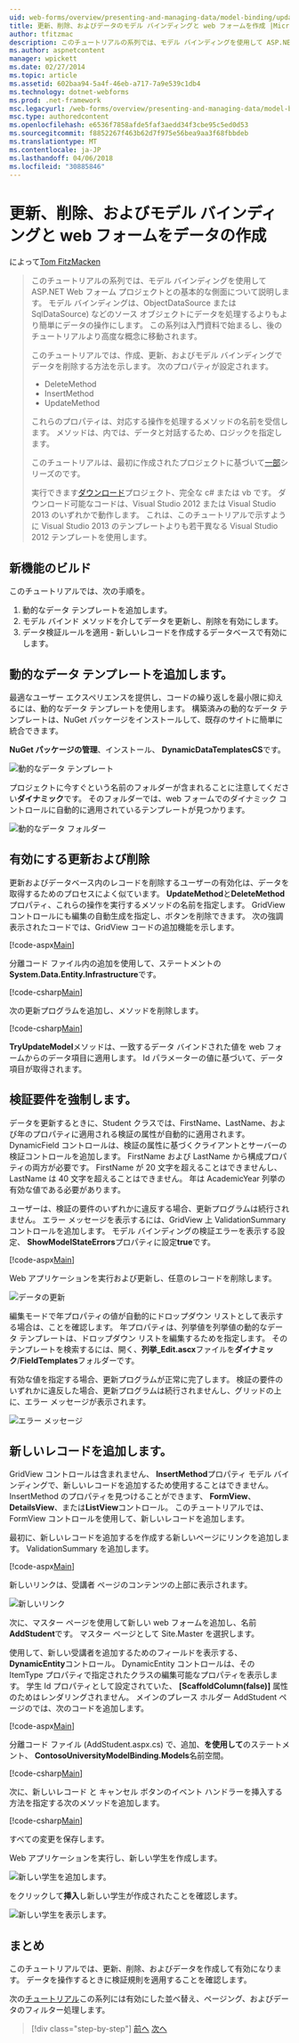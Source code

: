 ```yaml
---
uid: web-forms/overview/presenting-and-managing-data/model-binding/updating-deleting-and-creating-data
title: 更新、削除、およびデータのモデル バインディングと web フォームを作成 |Microsoft ドキュメント
author: tfitzmac
description: このチュートリアルの系列では、モデル バインディングを使用して ASP.NET Web フォーム プロジェクトとの基本的な側面について説明します。 モデル バインドは、データの操作詳細直線-しています.
ms.author: aspnetcontent
manager: wpickett
ms.date: 02/27/2014
ms.topic: article
ms.assetid: 602baa94-5a4f-46eb-a717-7a9e539c1db4
ms.technology: dotnet-webforms
ms.prod: .net-framework
msc.legacyurl: /web-forms/overview/presenting-and-managing-data/model-binding/updating-deleting-and-creating-data
msc.type: authoredcontent
ms.openlocfilehash: e6536f7858afde5faf3aedd34f3cbe95c5ed0d53
ms.sourcegitcommit: f8852267f463b62d7f975e56bea9aa3f68fbbdeb
ms.translationtype: MT
ms.contentlocale: ja-JP
ms.lasthandoff: 04/06/2018
ms.locfileid: "30885846"
---
```

<a name="updating-deleting-and-creating-data-with-model-binding-and-web-forms"></a>更新、削除、およびモデル バインディングと web フォームをデータの作成
====================
によって[Tom FitzMacken](https://github.com/tfitzmac)

> このチュートリアルの系列では、モデル バインディングを使用して ASP.NET Web フォーム プロジェクトとの基本的な側面について説明します。 モデル バインディングは、ObjectDataSource または SqlDataSource) などのソース オブジェクトにデータを処理するよりもより簡単にデータの操作にします。 この系列は入門資料で始まるし、後のチュートリアルより高度な概念に移動されます。
> 
> このチュートリアルでは、作成、更新、およびモデル バインディングでデータを削除する方法を示します。 次のプロパティが設定されます。
> 
> - DeleteMethod
> - InsertMethod
> - UpdateMethod
> 
> これらのプロパティは、対応する操作を処理するメソッドの名前を受信します。 メソッドは、内では、データと対話するため、ロジックを指定します。
> 
> このチュートリアルは、最初に作成されたプロジェクトに基づいて[一部](retrieving-data.md)シリーズのです。
> 
> 実行できます[ダウンロード](https://go.microsoft.com/fwlink/?LinkId=286116)プロジェクト、完全な c# または vb です。 ダウンロード可能なコードは、Visual Studio 2012 または Visual Studio 2013 のいずれかで動作します。 これは、このチュートリアルで示すように Visual Studio 2013 のテンプレートよりも若干異なる Visual Studio 2012 テンプレートを使用します。


## <a name="what-youll-build"></a>新機能のビルド

このチュートリアルでは、次の手順を。

1. 動的なデータ テンプレートを追加します。
2. モデル バインド メソッドを介してデータを更新し、削除を有効にします。
3. データ検証ルールを適用 - 新しいレコードを作成するデータベースで有効にします。

## <a name="add-dynamic-data-templates"></a>動的なデータ テンプレートを追加します。

最適なユーザー エクスペリエンスを提供し、コードの繰り返しを最小限に抑えるには、動的なデータ テンプレートを使用します。 構築済みの動的なデータ テンプレートは、NuGet パッケージをインストールして、既存のサイトに簡単に統合できます。

**NuGet パッケージの管理**、インストール、 **DynamicDataTemplatesCS**です。

![動的なデータ テンプレート](updating-deleting-and-creating-data/_static/image1.png)

プロジェクトに今すぐという名前のフォルダーが含まれることに注意してください**ダイナミック**です。 そのフォルダーでは、web フォームでのダイナミック コントロールに自動的に適用されているテンプレートが見つかります。

![動的なデータ フォルダー](updating-deleting-and-creating-data/_static/image2.png)

## <a name="enable-updating-and-deleting"></a>有効にする更新および削除

更新およびデータベース内のレコードを削除するユーザーの有効化は、データを取得するためのプロセスによく似ています。 **UpdateMethod**と**DeleteMethod**プロパティ、これらの操作を実行するメソッドの名前を指定します。 GridView コントロールにも編集の自動生成を指定し、ボタンを削除できます。 次の強調表示されたコードでは、GridView コードの追加機能を示します。

[!code-aspx[Main](updating-deleting-and-creating-data/samples/sample1.aspx?highlight=4-5)]

分離コード ファイル内の追加を使用して、ステートメントの**System.Data.Entity.Infrastructure**です。

[!code-csharp[Main](updating-deleting-and-creating-data/samples/sample2.cs)]

次の更新プログラムを追加し、メソッドを削除します。

[!code-csharp[Main](updating-deleting-and-creating-data/samples/sample3.cs)]

**TryUpdateModel**メソッドは、一致するデータ バインドされた値を web フォームからのデータ項目に適用します。 Id パラメーターの値に基づいて、データ項目が取得されます。

## <a name="enforce-validation-requirements"></a>検証要件を強制します。

データを更新するときに、Student クラスでは、FirstName、LastName、および年のプロパティに適用される検証の属性が自動的に適用されます。 DynamicField コントロールは、検証の属性に基づくクライアントとサーバーの検証コントロールを追加します。 FirstName および LastName から構成プロパティの両方が必要です。 FirstName が 20 文字を超えることはできませんし、LastName は 40 文字を超えることはできません。 年は AcademicYear 列挙の有効な値である必要があります。

ユーザーは、検証の要件のいずれかに違反する場合、更新プログラムは続行されません。 エラー メッセージを表示するには、GridView 上 ValidationSummary コントロールを追加します。 モデル バインディングの検証エラーを表示する設定、 **ShowModelStateErrors**プロパティに設定**true**です。 

[!code-aspx[Main](updating-deleting-and-creating-data/samples/sample4.aspx)]

Web アプリケーションを実行および更新し、任意のレコードを削除します。

![データの更新](updating-deleting-and-creating-data/_static/image3.png)

編集モードで年プロパティの値が自動的にドロップダウン リストとして表示する場合は、ことを確認します。 年プロパティは、列挙値を列挙値の動的なデータ テンプレートは、ドロップダウン リストを編集するためを指定します。 そのテンプレートを検索するには、開く、**列挙\_Edit.ascx**ファイルを**ダイナミック**/**FieldTemplates**フォルダーです。

有効な値を指定する場合、更新プログラムが正常に完了します。 検証の要件のいずれかに違反した場合、更新プログラムは続行されませんし、グリッドの上に、エラー メッセージが表示されます。

![エラー メッセージ](updating-deleting-and-creating-data/_static/image4.png)

## <a name="add-new-records"></a>新しいレコードを追加します。

GridView コントロールは含まれません、 **InsertMethod**プロパティ モデル バインディングで、新しいレコードを追加するため使用することはできません。 InsertMethod のプロパティを見つけることができます、 **FormView**、 **DetailsView**、または**ListView**コントロール。 このチュートリアルでは、FormView コントロールを使用して、新しいレコードを追加します。

最初に、新しいレコードを追加するを作成する新しいページにリンクを追加します。 ValidationSummary を追加します。

[!code-aspx[Main](updating-deleting-and-creating-data/samples/sample5.aspx)]

新しいリンクは、受講者 ページのコンテンツの上部に表示されます。

![新しいリンク](updating-deleting-and-creating-data/_static/image5.png)

次に、マスター ページを使用して新しい web フォームを追加し、名前**AddStudent**です。 マスター ページとして Site.Master を選択します。

使用して、新しい受講者を追加するためのフィールドを表示する、 **DynamicEntity**コントロール。 DynamicEntity コントロールは、その ItemType プロパティで指定されたクラスの編集可能なプロパティを表示します。 学生 Id プロパティとして設定されていた、 **[ScaffoldColumn(false)]** 属性のためはレンダリングされません。 メインのプレース ホルダー AddStudent ページのでは、次のコードを追加します。

[!code-aspx[Main](updating-deleting-and-creating-data/samples/sample6.aspx)]

分離コード ファイル (AddStudent.aspx.cs) で、追加、**を使用して**のステートメント、 **ContosoUniversityModelBinding.Models**名前空間。

[!code-csharp[Main](updating-deleting-and-creating-data/samples/sample7.cs)]

次に、新しいレコード と キャンセル ボタンのイベント ハンドラーを挿入する方法を指定する次のメソッドを追加します。

[!code-csharp[Main](updating-deleting-and-creating-data/samples/sample8.cs)]

すべての変更を保存します。

Web アプリケーションを実行し、新しい学生を作成します。

![新しい学生を追加します。](updating-deleting-and-creating-data/_static/image6.png)

をクリックして**挿入**し新しい学生が作成されたことを確認します。

![新しい学生を表示します。](updating-deleting-and-creating-data/_static/image7.png)

## <a name="conclusion"></a>まとめ

このチュートリアルでは、更新、削除、およびデータを作成して有効になります。 データを操作するときに検証規則を適用することを確認します。

次の[チュートリアル](sorting-paging-and-filtering-data.md)この系列には有効にした並べ替え、ページング、およびデータのフィルター処理します。

> [!div class="step-by-step"]
> [前へ](retrieving-data.md)
> [次へ](sorting-paging-and-filtering-data.md)
